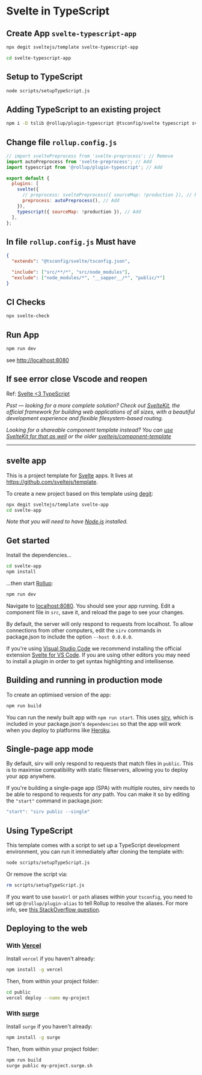 # Svelte in TypeScript

## Create App `svelte-typescript-app`

```bash
npx degit sveltejs/template svelte-typescript-app
```

```bash
cd svelte-typescript-app
```

## Setup to TypeScript

```bash
node scripts/setupTypeScript.js
```

## Adding TypeScript to an existing project

```bash
npm i -D tslib @rollup/plugin-typescript @tsconfig/svelte typescript svelte-preprocess svelte-check
```

## Change file `rollup.config.js`

```js
// import sveltePreprocess from 'svelte-preprocess'; // Remove
import autoPreprocess from 'svelte-preprocess'; // Add
import typescript from '@rollup/plugin-typescript'; // Add

export default {
  plugins: [
    svelte({
      // preprocess: sveltePreprocess({ sourceMap: !production }), // Remove
      preprocess: autoPreprocess(), // Add
    }),
    typescript({ sourceMap: !production }), // Add
  ],
};
```

## In file `rollup.config.js` Must have

```json
{
  "extends": "@tsconfig/svelte/tsconfig.json",

  "include": ["src/**/*", "src/node_modules"],
  "exclude": ["node_modules/*", "__sapper__/*", "public/*"]
}
```

## CI Checks

```bash
npx svelte-check
```

## Run App

```bash
npm run dev
```

see <http://localhost:8080>

## If see error close Vscode and reopen

Ref:
[Svelte <3 TypeScript](https://svelte.dev/blog/svelte-and-typescript)

_Psst — looking for a more complete solution? Check out [SvelteKit](https://kit.svelte.dev), the official framework for building web applications of all sizes, with a beautiful development experience and flexible filesystem-based routing._

_Looking for a shareable component template instead? You can [use SvelteKit for that as well](https://kit.svelte.dev/docs#packaging) or the older [sveltejs/component-template](https://github.com/sveltejs/component-template)_

---

## svelte app

This is a project template for [Svelte](https://svelte.dev) apps. It lives at <https://github.com/sveltejs/template>.

To create a new project based on this template using [degit](https://github.com/Rich-Harris/degit):

```bash
npx degit sveltejs/template svelte-app
cd svelte-app
```

_Note that you will need to have [Node.js](https://nodejs.org) installed._

## Get started

Install the dependencies...

```bash
cd svelte-app
npm install
```

...then start [Rollup](https://rollupjs.org):

```bash
npm run dev
```

Navigate to [localhost:8080](http://localhost:8080). You should see your app running. Edit a component file in `src`, save it, and reload the page to see your changes.

By default, the server will only respond to requests from localhost. To allow connections from other computers, edit the `sirv` commands in package.json to include the option `--host 0.0.0.0`.

If you're using [Visual Studio Code](https://code.visualstudio.com/) we recommend installing the official extension [Svelte for VS Code](https://marketplace.visualstudio.com/items?itemName=svelte.svelte-vscode). If you are using other editors you may need to install a plugin in order to get syntax highlighting and intellisense.

## Building and running in production mode

To create an optimised version of the app:

```bash
npm run build
```

You can run the newly built app with `npm run start`. This uses [sirv](https://github.com/lukeed/sirv), which is included in your package.json's `dependencies` so that the app will work when you deploy to platforms like [Heroku](https://heroku.com).

## Single-page app mode

By default, sirv will only respond to requests that match files in `public`. This is to maximise compatibility with static fileservers, allowing you to deploy your app anywhere.

If you're building a single-page app (SPA) with multiple routes, sirv needs to be able to respond to requests for _any_ path. You can make it so by editing the `"start"` command in package.json:

```js
"start": "sirv public --single"
```

## Using TypeScript

This template comes with a script to set up a TypeScript development environment, you can run it immediately after cloning the template with:

```bash
node scripts/setupTypeScript.js
```

Or remove the script via:

```bash
rm scripts/setupTypeScript.js
```

If you want to use `baseUrl` or `path` aliases within your `tsconfig`, you need to set up `@rollup/plugin-alias` to tell Rollup to resolve the aliases. For more info, see [this StackOverflow question](https://stackoverflow.com/questions/63427935/setup-tsconfig-path-in-svelte).

## Deploying to the web

### With [Vercel](https://vercel.com)

Install `vercel` if you haven't already:

```bash
npm install -g vercel
```

Then, from within your project folder:

```bash
cd public
vercel deploy --name my-project
```

### With [surge](https://surge.sh/)

Install `surge` if you haven't already:

```bash
npm install -g surge
```

Then, from within your project folder:

```bash
npm run build
surge public my-project.surge.sh
```
